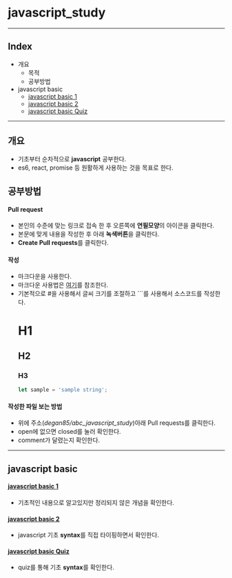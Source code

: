 # javascript_study

---

## Index

  - 개요
    - 목적
    - 공부방법
  - javascript basic
    - [javascript basic 1](https://github.com/degan85/abc_javascript_study/blob/master/doc/basic/javascriptBasic1.md)
    - [javascript basic 2](https://github.com/degan85/abc_javascript_study/blob/master/doc/basic/javascriptBasic2.md)
    - [javascript basic Quiz](https://github.com/degan85/abc_javascript_study/blob/master/doc/basic/javascriptBasicQuiz.md)
    
---

##  개요

- 기초부터 순차적으로 **javascript** 공부한다.
- es6, react, promise 등 원활하게 사용하는 것을 목표로 한다.


## 공부방법

#### Pull request

- 본인의 수준에 맞는 링크로 접속 한 후 오른쪽에 **연필모양**의 아이콘을 클릭한다.
- 본문에 맞게 내용을 작성한 후 아래 **녹색버튼**을 클릭한다.
- **Create Pull requests**를 클릭한다.

#### 작성

- 마크다운을 사용한다.
- 마크다운 사용법은 [여기](https://gist.github.com/ihoneymon/652be052a0727ad59601)를 참조한다.
- 기본적으로 #을 사용해서 글씨 크기를 조절하고 ```를 사용해서 소스코드를 작성한다.
  # H1 
  ## H2
  ### H3
  ```js
  let sample = 'sample string';

  ```
  
#### 작성한 파일 보는 방법
  
- 위에 주소(_degan85/abc_javascript_study_)아래 Pull requests를 클릭한다.
- open에 없으면 closed를 눌러 확인한다.
- comment가 달렸는지 확인한다.
 
---
 
## javascript basic
 
#### [javascript basic 1](https://github.com/degan85/abc_javascript_study/blob/master/doc/basic/javascriptBasic1.md)
 
- 기초적인 내용으로 알고있지만 정리되지 않은 개념을 확인한다.

#### [javascript basic 2](https://github.com/degan85/abc_javascript_study/blob/master/doc/basic/javascriptBasic2.md)
- javascript 기초 **syntax**를 직접 타이핑하면서 확인한다.

#### [javascript basic Quiz](https://github.com/degan85/abc_javascript_study/blob/master/doc/basic/javascriptBasicQuiz.md)
- quiz를 통해 기초 **syntax**를 확인한다.
